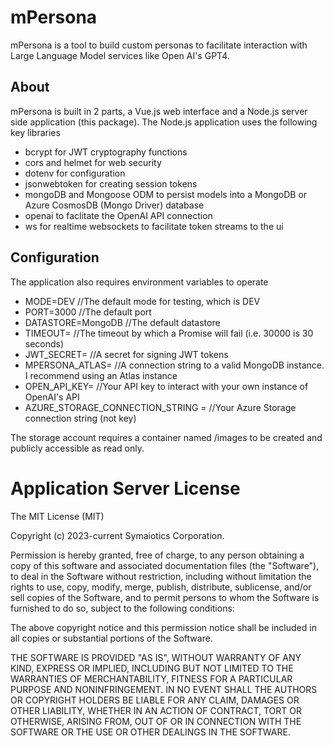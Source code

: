 # mPersona
mPersona is a tool to build custom personas to facilitate interaction with Large Language Model services like Open AI's GPT4.

## About
mPersona is built in 2 parts, a Vue.js web interface and a Node.js server side application (this package).
The Node.js application uses the following key libraries
- bcrypt for JWT cryptography functions
- cors and helmet for web security
- dotenv for configuration
- jsonwebtoken for creating session tokens
- mongoDB and Mongoose ODM to persist models into a MongoDB or Azure CosmosDB (Mongo Driver) database
- openai to faclitate the OpenAI API connection
- ws for realtime websockets to facilitate token streams to the ui


## Configuration
The application also requires environment variables to operate

- MODE=DEV  //The default mode for testing, which is DEV
- PORT=3000 //The default port
- DATASTORE=MongoDB //The default  datastore
- TIMEOUT=  //The timeout by which a Promise will fail (i.e. 30000 is 30 seconds)
- JWT_SECRET= //A secret for signing JWT tokens
- MPERSONA_ATLAS= //A connection string to a valid MongoDB instance. I recommend using an Atlas instance
- OPEN_API_KEY= //Your API key to interact with your own instance of OpenAI's API
- AZURE_STORAGE_CONNECTION_STRING = //Your Azure Storage connection string (not key)

The storage account requires a container named /images to be created and publicly accessible as read only.


# Application Server License
The MIT License (MIT)

Copyright (c) 2023-current Symaiotics Corporation.

Permission is hereby granted, free of charge, to any person obtaining a copy
of this software and associated documentation files (the "Software"), to deal
in the Software without restriction, including without limitation the rights
to use, copy, modify, merge, publish, distribute, sublicense, and/or sell
copies of the Software, and to permit persons to whom the Software is
furnished to do so, subject to the following conditions:

The above copyright notice and this permission notice shall be included in
all copies or substantial portions of the Software.

THE SOFTWARE IS PROVIDED "AS IS", WITHOUT WARRANTY OF ANY KIND, EXPRESS OR
IMPLIED, INCLUDING BUT NOT LIMITED TO THE WARRANTIES OF MERCHANTABILITY,
FITNESS FOR A PARTICULAR PURPOSE AND NONINFRINGEMENT. IN NO EVENT SHALL THE
AUTHORS OR COPYRIGHT HOLDERS BE LIABLE FOR ANY CLAIM, DAMAGES OR OTHER
LIABILITY, WHETHER IN AN ACTION OF CONTRACT, TORT OR OTHERWISE, ARISING FROM,
OUT OF OR IN CONNECTION WITH THE SOFTWARE OR THE USE OR OTHER DEALINGS IN
THE SOFTWARE.

